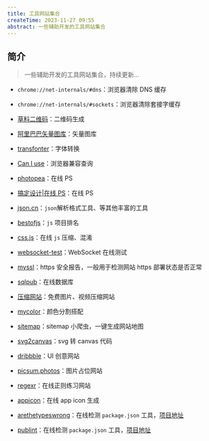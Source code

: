 ```yaml
---
title: 工具网站集合
createTime: 2023-11-27 09:55
abstract: 一些辅助开发的工具网站集合
---
```


## 简介

> 一些辅助开发的工具网站集合，持续更新...

- `chrome://net-internals/#dns`：浏览器清除 DNS 缓存

- `chrome://net-internals/#sockets`：浏览器清除套接字缓存

- [草料二维码](https://cli.im/)：二维码生成

- [阿里巴巴矢量图库](https://www.iconfont.cn/)：矢量图库

- [transfonter](https://transfonter.org/)：字体转换

- [Can I use](https://www.caniuse.com/)：浏览器兼容查询

- [photopea](https://www.photopea.com/)：在线 PS

- [搞定设计|在线 PS](https://www.uupoop.com/#/old)：在线 PS

- [json.cn](https://www.json.cn/)：`json`解析格式工具、等其他丰富的工具

- [bestofjs](https://bestofjs.org/)：`js` 项目排名

- [css.js](https://www.css-js.com/)：在线 `js` 压缩、混淆

- [websocket-test](http://www.websocket-test.com/)：WebSocket 在线测试

- [myssl](https://myssl.com/)：https 安全报告，一般用于检测网站 https 部署状态是否正常

- [sqlpub](https://sqlpub.com/#/)：在线数据库

- [压缩网站](https://www.yalijuda.com/)：免费图片、视频压缩网站

- [mycolor](https://mycolor.space/)：颜色分割搭配

- [sitemap](http://tools.bugscaner.com/sitemapspider)：sitemap 小爬虫，一键生成网站地图

- [svg2canvas](https://demo.qunee.com/svg2canvas/)：svg 转 canvas 代码

- [dribbble](https://dribbble.com/)：UI 创意网站

- [picsum.photos](https://picsum.photos/)：图片占位网站

- [regexr](https://regexr.com/)：在线正则练习网站

- [appicon](https://www.appicon.co/)：在线 app icon 生成

- [arethetypeswrong](https://arethetypeswrong.github.io/)：在线检测 `package.json` 工具，[项目地址](https://github.com/bluwy/publint)

- [publint](https://publint.dev/)：在线检测 `package.json` 工具，[项目地址](https://github.com/bluwy/publint)
